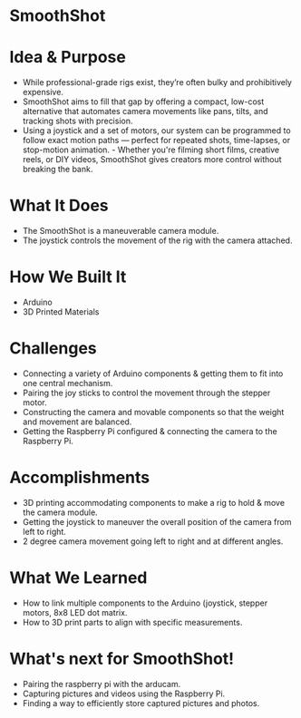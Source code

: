 # SmoothShot

# Idea & Purpose
- While professional-grade rigs exist, they’re often bulky and prohibitively expensive. 
- SmoothShot aims to fill that gap by offering a compact, low-cost alternative that automates camera movements like pans, tilts, and tracking shots with precision.
- Using a joystick and a set of motors, our system can be programmed to follow exact motion paths — perfect for repeated shots, time-lapses, or stop-motion animation. - Whether you're filming short films, creative reels, or DIY videos, SmoothShot gives creators more control without breaking the bank.

# What It Does
- The SmoothShot is a maneuverable camera module.
- The joystick controls the movement of the rig with the camera attached.


# How We Built It
- Arduino
- 3D Printed Materials

# Challenges
- Connecting a variety of Arduino components & getting them to fit into one central mechanism.
- Pairing the joy sticks to control the movement through the stepper motor.
- Constructing the camera and movable components so that the weight and movement are balanced.
- Getting the Raspberry Pi configured & connecting the camera to the Raspberry Pi.

# Accomplishments
- 3D printing accommodating components to make a rig to hold & move the camera module.
- Getting the joystick to maneuver the overall position of the camera from left to right.
- 2 degree camera movement going left to right and at different angles.

# What We Learned
- How to link multiple components to the Arduino (joystick, stepper motors, 8x8 LED dot matrix.
- How to 3D print parts to align with specific measurements.

# What's next for SmoothShot!
- Pairing the raspberry pi with the arducam.
- Capturing pictures and videos using the Raspberry Pi.
- Finding a way to efficiently store captured pictures and photos.
